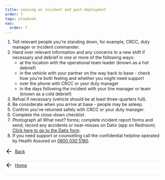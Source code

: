 ```yaml
---
title: Leaving an incident and post-deployment
order: 7
tags: playbook
nav:
  order: 7
---
```


1. Tell relevant people you're standing down, for example, CRCC, duty manager or incident commander.
2. Hand over relevant information and any concerns to a new shift if necessary and debrief in one or more of the following ways:
    * at the location with the operational team leader (known as a hot debrief)
    * in the vehicle with your partner on the way back to base - check how you're both feeling and whether you might need support
    * over the phone with CRCC or your duty manager
    * in the days following the incident with your line manager or team (known as a cold debrief)
3. Refuel if necessary (vehicle should be at least three-quarters full).
4. Be considerate when you arrive at base - people may be asleep.
5. Confirm you've returned safely with CRCC or your duty manager.
6. Complete the close-down checklist.
7. Photograph all What next? forms; complete incident report forms and send; record any accidents or near-misses on Datix (app on Redroom). [Click here to go to the Datix form](https://brc.gateway.prod-uk.datixcloudiq.co.uk/capture/index.php).
8. If you need support or counselling call the confidential helpline operated by Health Assured on
<a href="tel:08000305180">0800 030 5180</a>.

<style>
.backnext-link {
  display: flex;
  align-items: center;
}

.backnext-link {
    border-bottom: 1px solid #ddd;
    padding-bottom: 1.25rem;
}

.backnext-icon {
  width: 24px;
  height: 24px;
  fill: rgb(38, 38, 38); /* Use the color from the original inline style */
  margin-right: 8px; /* Adjust the spacing between the icon and text as needed */
}
</style>

<a href="/identifying-peoples-needs-at-an-incident" class="backnext-link">
  <svg viewBox="0 0 24 24" class="backnext-icon">
<path d="M12 4l1.41 1.41L7.83 11H20v2H7.83l5.58 5.59L12 20l-8-8 8-8z"></path>
  </svg>
  Back
</a>

<a href="/" class="backnext-link">
  <svg viewBox="0 0 24 24" class="backnext-icon">
<path d="M12 4l1.41 1.41L7.83 11H20v2H7.83l5.58 5.59L12 20l-8-8 8-8z"></path>
  </svg>
  Home
</a>
